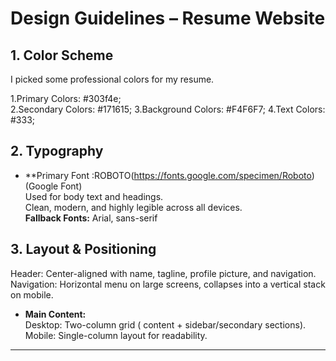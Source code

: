 # Design Guidelines – Resume Website



## 1. Color Scheme
I picked  some professional colors for my resume.

1.Primary Colors: #303f4e;  
2.Secondary Colors: #171615;
3.Background Colors: #F4F6F7;
4.Text Colors:  #333;


   
## 2. Typography
- **Primary Font :ROBOTO(https://fonts.google.com/specimen/Roboto) (Google Font)  
  Used for body text and headings.  
  Clean, modern, and highly legible across all devices.  
 **Fallback Fonts:** Arial, sans-serif  



## 3. Layout & Positioning

Header: Center-aligned with name, tagline, profile picture, and navigation.  
Navigation: Horizontal menu on large screens, collapses into a vertical stack on mobile.  

- **Main Content:**  
Desktop: Two-column grid ( content + sidebar/secondary sections).  
Mobile: Single-column layout for readability.  
 

---